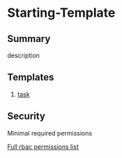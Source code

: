 # Starting-Template

## Summary

description

## Templates

1. [task](./docs/task.md) 

## Security

Minimal required permissions

[Full rbac permissions list](./rbac.yaml)

